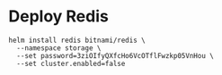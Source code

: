 Deploy Redis
===
```
helm install redis bitnami/redis \
  --namespace storage \
  --set password=3ziOIfyQXfcHo6VcOTflFwzkp05VnHou \
  --set cluster.enabled=false
```
